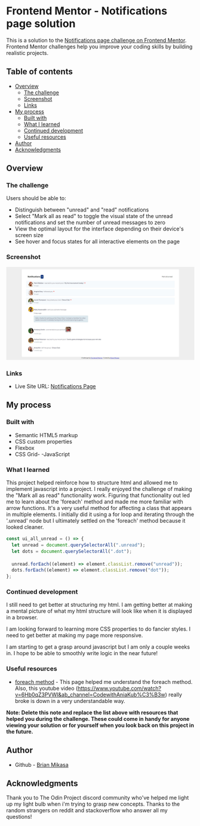 # Frontend Mentor - Notifications page solution

This is a solution to the [Notifications page challenge on Frontend Mentor](https://www.frontendmentor.io/challenges/notifications-page-DqK5QAmKbC). Frontend Mentor challenges help you improve your coding skills by building realistic projects. 

## Table of contents

- [Overview](#overview)
  - [The challenge](#the-challenge)
  - [Screenshot](#screenshot)
  - [Links](#links)
- [My process](#my-process)
  - [Built with](#built-with)
  - [What I learned](#what-i-learned)
  - [Continued development](#continued-development)
  - [Useful resources](#useful-resources)
- [Author](#author)
- [Acknowledgments](#acknowledgments)

## Overview

### The challenge

Users should be able to:

- Distinguish between "unread" and "read" notifications
- Select "Mark all as read" to toggle the visual state of the unread notifications and set the number of unread messages to zero
- View the optimal layout for the interface depending on their device's screen size
- See hover and focus states for all interactive elements on the page

### Screenshot

![](./design/brian-design.jpg)

### Links

- Live Site URL: [Notifications Page](https://gumlik.github.io/Notifications-Page-2/)

## My process

### Built with

- Semantic HTML5 markup
- CSS custom properties
- Flexbox
- CSS Grid-
-JavaScript


### What I learned

This project helped reinforce how to structure html and allowed me to implement javascript into a project. I really enjoyed the challenge of making the "Mark all as read" functionality work. Figuring that functionality out led me to 
learn about the 'foreach' method and made me more familiar with arrow functions. It's a very useful method for affecting a class that appears in multiple elements. I initially did it using a for loop and iterating through the '.unread' node but I ultimately settled on the 'foreach'
method because it looked cleaner. 

```js
const ui_all_unread = () => {
  let unread = document.querySelectorAll(".unread");
  let dots = document.querySelectorAll(".dot");

  unread.forEach((element) => element.classList.remove("unread"));
  dots.forEach((element) => element.classList.remove("dot"));
};
```

### Continued development

I still need to get better at structuring my html. I am getting better at making a mental picture of what my html structure will look like when it is displayed in a browser. 

I am looking forward to learning more CSS properties to do fancier styles. I need to get better at making my page more responsive. 

I am starting to get a grasp around javascript but I am only a couple weeks in. I hope to be able to smoothly write logic in the near future! 

### Useful resources

- [foreach method](https://www.w3schools.com/jsref/jsref_foreach.asp) - This page helped me understand the foreach method. Also, this youtube video (https://www.youtube.com/watch?v=6Hb0qZ3PVWI&ab_channel=CodewithAniaKub%C3%B3w) really broke is down in a very understandable way. 

**Note: Delete this note and replace the list above with resources that helped you during the challenge. These could come in handy for anyone viewing your solution or for yourself when you look back on this project in the future.**

## Author

- Github - [Brian Mikasa](https://github.com/gumlik)

## Acknowledgments

Thank you to The Odin Project discord community who've helped me light up my light bulb when i'm trying to grasp new concepts. Thanks to the random strangers on reddit and stackoverflow who answer all my questions!